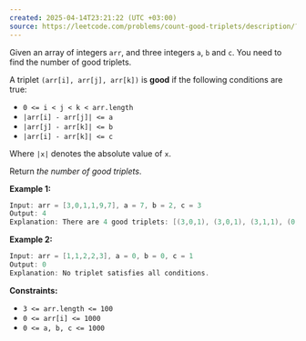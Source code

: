 ```yaml
---
created: 2025-04-14T23:21:22 (UTC +03:00)
source: https://leetcode.com/problems/count-good-triplets/description/?envType=daily-question&envId=2025-04-14
---
```

Given an array of integers `arr`, and three integers `a`, `b` and `c`. You need to find the number of good triplets.

A triplet `(arr[i], arr[j], arr[k])` is **good** if the following conditions are true:

-   `0 <= i < j < k < arr.length`
-   `|arr[i] - arr[j]| <= a`
-   `|arr[j] - arr[k]| <= b`
-   `|arr[i] - arr[k]| <= c`

Where `|x|` denotes the absolute value of `x`.

Return _the number of good triplets_.


**Example 1:**

``` Java
Input: arr = [3,0,1,1,9,7], a = 7, b = 2, c = 3
Output: 4
Explanation: There are 4 good triplets: [(3,0,1), (3,0,1), (3,1,1), (0,1,1)].
```


**Example 2:**

``` Java
Input: arr = [1,1,2,2,3], a = 0, b = 0, c = 1
Output: 0
Explanation: No triplet satisfies all conditions.
```


**Constraints:**

-   `3 <= arr.length <= 100`
-   `0 <= arr[i] <= 1000`
-   `0 <= a, b, c <= 1000`

